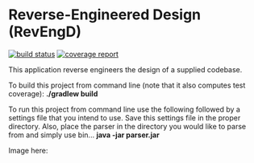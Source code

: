# Reverse-Engineered Design (RevEngD)

[![build status](https://ada.csse.rose-hulman.edu/heshelhj/374-ThoroughbredsOfSin/badges/master/build.svg)](https://ada.csse.rose-hulman.edu/heshelhj/374-ThoroughbredsOfSin/commits/master)
[![coverage report](https://ada.csse.rose-hulman.edu/heshelhj/374-ThoroughbredsOfSin/badges/master/coverage.svg)](https://ada.csse.rose-hulman.edu/heshelhj/374-ThoroughbredsOfSin/commits/master)

This application reverse engineers the design of a supplied codebase.

To build this project from command line (note that it also computes test coverage):
**./gradlew build**


To run this project from command line use the following followed by a settings file that you intend to use. Save this
settings file in the proper directory. Also, place the parser in the directory you would like to parse from and simply use bin.<package>.<classname>.
**java -jar parser.jar <enter your command line arguments here>**

Image here:
